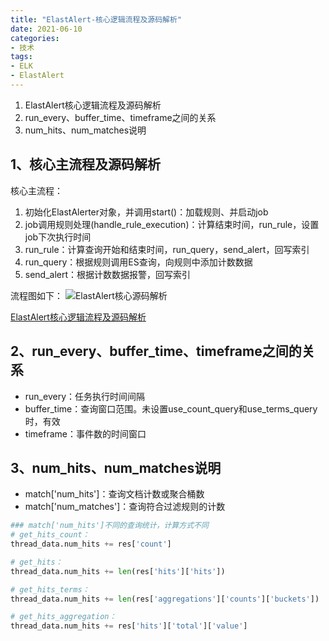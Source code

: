 ```yaml
---
title: "ElastAlert-核心逻辑流程及源码解析"
date: 2021-06-10
categories:
- 技术
tags:
- ELK
- ElastAlert
---
```


1. ElastAlert核心逻辑流程及源码解析
2. run_every、buffer_time、timeframe之间的关系
3. num_hits、num_matches说明

<!-- more -->

## 1、核心主流程及源码解析

核心主流程：
1. 初始化ElastAlerter对象，并调用start()：加载规则、并启动job
2. job调用规则处理(handle_rule_execution)：计算结束时间，run_rule，设置job下次执行时间
3. run_rule：计算查询开始和结束时间，run_query，send_alert，回写索引
4. run_query：根据规则调用ES查询，向规则中添加计数数据
5. send_alert：根据计数数据报警，回写索引

流程图如下：
![ElastAlert核心源码解析](https://gitee.com/lights8080/lights8080-oss/raw/master/2021/06/ElastAlert核心源码解析.png)

[ElastAlert核心逻辑流程及源码解析](https://www.processon.com/view/60bf156fe0b34d0950a54ac4?fromnew=1)

## 2、run_every、buffer_time、timeframe之间的关系

* run_every：任务执行时间间隔
* buffer_time：查询窗口范围。未设置use_count_query和use_terms_query时，有效
* timeframe：事件数的时间窗口

## 3、num_hits、num_matches说明

* match['num_hits']：查询文档计数或聚合桶数
* match['num_matches']：查询符合过滤规则的计数
```python
### match['num_hits']不同的查询统计，计算方式不同
# get_hits_count：
thread_data.num_hits += res['count']

# get_hits：
thread_data.num_hits += len(res['hits']['hits'])

# get_hits_terms：
thread_data.num_hits += len(res['aggregations']['counts']['buckets'])

# get_hits_aggregation：
thread_data.num_hits += res['hits']['total']['value']
```